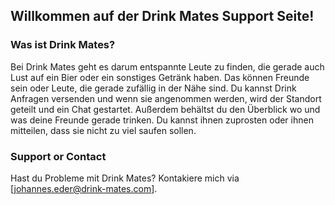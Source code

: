 ## Willkommen auf der Drink Mates Support Seite!

### Was ist Drink Mates?

Bei Drink Mates geht es darum entspannte Leute zu finden, die gerade auch Lust auf ein Bier oder ein sonstiges Getränk haben. 
Das können Freunde sein oder Leute, die gerade zufällig in der Nähe sind. Du kannst Drink Anfragen versenden und wenn sie angenommen werden, wird der Standort geteilt und ein Chat gestartet.
Außerdem behältst du den Überblick wo und was deine Freunde gerade trinken. Du kannst ihnen zuprosten oder ihnen mitteilen, dass sie nicht zu viel saufen sollen.


### Support or Contact

Hast du Probleme mit Drink Mates? Kontakiere mich via [johannes.eder@drink-mates.com].
